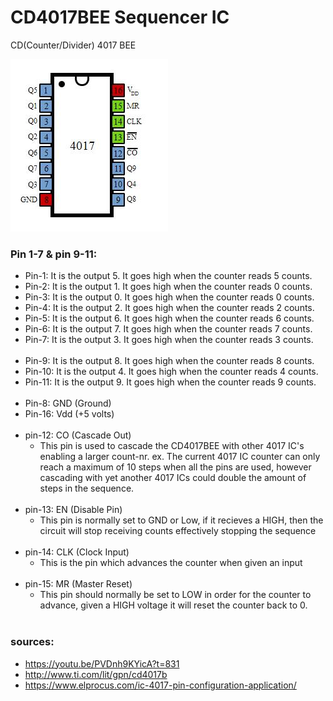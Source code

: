 # CD4017BEE Sequencer IC
CD(Counter/Divider) 4017 BEE


![](https://github.com/L4COUR/Demystifying-DD-LAB-s-IC-s/blob/master/CD4017BEE_sequencer/CD4017BEE.jpg)

### Pin 1-7 & pin 9-11:
- Pin-1: It is the output 5. It goes high when the counter reads 5 counts.
- Pin-2: It is the output 1. It goes high when the counter reads 0 counts.
- Pin-3: It is the output 0. It goes high when the counter reads 0 counts.
- Pin-4: It is the output 2. It goes high when the counter reads 2 counts.
- Pin-5: It is the output 6. It goes high when the counter reads 6 counts.
- Pin-6: It is the output 7. It goes high when the counter reads 7 counts.
- Pin-7: It is the output 3. It goes high when the counter reads 3 counts.
</br></br>
- Pin-9: It is the output 8. It goes high when the counter reads 8 counts.
- Pin-10: It is the output 4. It goes high when the counter reads 4 counts.
- Pin-11: It is the output 9. It goes high when the counter reads 9 counts.
</br></br>
- Pin-8: GND (Ground)
- Pin-16: Vdd (+5 volts)
</br></br>
- pin-12: CO (Cascade Out) 
  - This pin is used to cascade the CD4017BEE with other 4017 IC's enabling a larger count-nr. 
  ex. The current 4017 IC counter can only reach a maximum of 10 steps when all the pins are used, however cascading with yet another 4017 ICs could double the amount of steps in the sequence.
</br>  </br>
- pin-13: EN (Disable Pin)
  - This pin is normally set to GND or Low, if it recieves a HIGH, then the circuit will stop receiving counts effectively stopping the sequence
</br> </br>
- pin-14: CLK (Clock Input)
  - This is the pin which advances the counter when given an input
</br>  </br>
- pin-15: MR (Master Reset)
  - This pin should normally be set to LOW in order for the counter to advance, given a HIGH voltage it will reset the counter back to 0.
</br> </br>


### sources:
- https://youtu.be/PVDnh9KYicA?t=831
- http://www.ti.com/lit/gpn/cd4017b
- https://www.elprocus.com/ic-4017-pin-configuration-application/

